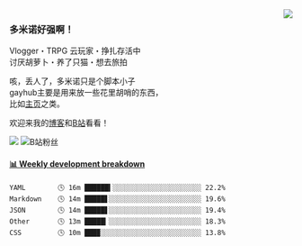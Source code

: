 <a href="#">
<img align="right" src="https://github-readme-stats.vercel.app/api?username=DomeenoH&hide=stars,issues,contribs&show_icons=true&hide_border=true&icon_color=586069&title_color=a0a9af">
<!--<img align="right" src="https://stats.justsong.cn/api/bilibili/?id=3596837">-->
</a>
 
### 多米诺好强啊！

Vlogger・TRPG 云玩家・挣扎存活中  
讨厌胡萝卜・养了只猫・想去旅拍  

咳，丢人了，多米诺只是个脚本小子  
gayhub主要是用来放一些花里胡哨的东西，  
比如[主页](https://dominoh.com)之类。

欢迎来我的[博客](https://blog.dominoh.com)和[B站](https://b.dominoh.com)看看！  

![](https://komarev.com/ghpvc/?username=DomeenoH&color=blue)  <img src="https://bilistats.lonelyion.com/followers?uid=3596837&style=flat" alt="B站粉丝"/>  

<!-- waka-box start -->
#### <a href="https://gist.github.com/698c355a33c0215c53843338cfe8b523" target="_blank">📊 Weekly development breakdown</a>
```text
YAML        🕓 16m ██████▍░░░░░░░░░░░░░░░░░░░░░░ 22.2%
Markdown    🕓 14m █████▋░░░░░░░░░░░░░░░░░░░░░░░ 19.6%
JSON        🕓 14m █████▋░░░░░░░░░░░░░░░░░░░░░░░ 19.4%
Other       🕓 13m █████▎░░░░░░░░░░░░░░░░░░░░░░░ 18.3%
CSS         🕓 10m ███▉░░░░░░░░░░░░░░░░░░░░░░░░░ 13.8%
```
<!-- Powered by https://github.com/YouEclipse/waka-box-go . -->
<!-- waka-box end -->
